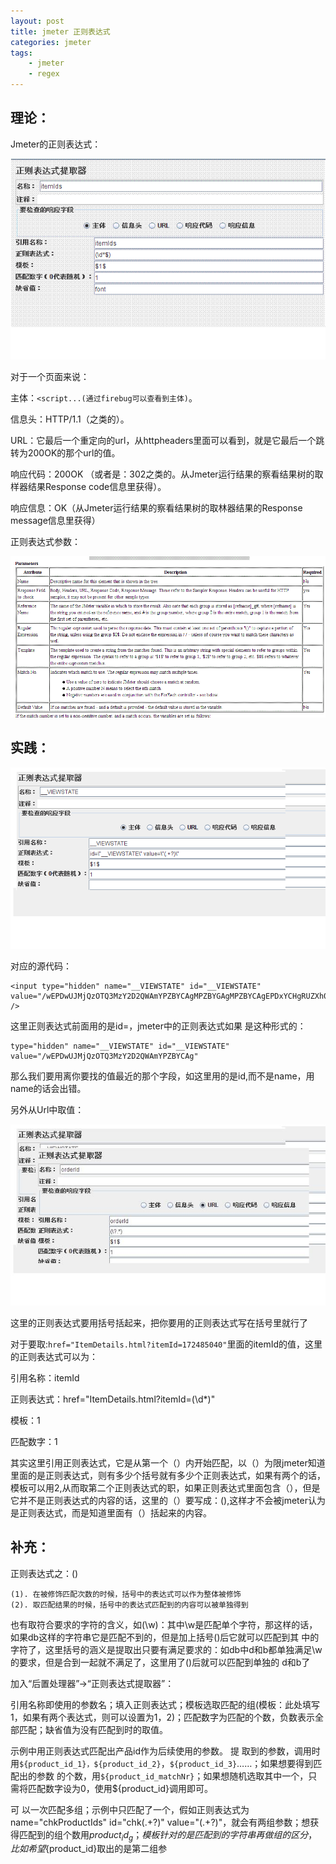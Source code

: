 ```yaml
---
layout: post
title: jmeter 正则表达式
categories: jmeter
tags: 
    - jmeter
    - regex
---
```


## 理论：

Jmeter的正则表达式：

<img src="/media/img/jmeter-regex-1.jpg">

对于一个页面来说：

主体：`<script...(通过firebug可以查看到主体)`。

信息头：HTTP/1.1（之类的）。

URL：它最后一个重定向的url，从httpheaders里面可以看到，就是它最后一个跳转为200OK的那个url的值。

响应代码：200OK  （或者是：302之类的。从Jmeter运行结果的察看结果树的取样器结果Response code信息里获得）。

响应信息：OK（从Jmeter运行结果的察看结果树的取林器结果的Response message信息里获得）

正则表达式参数：

<img src="/media/img/jmeter-regex-2.jpg">

## 实践：

<img src="/media/img/jmeter-regex-3.jpg">

对应的源代码：

    <input type="hidden" name="__VIEWSTATE" id="__VIEWSTATE" value="/wEPDwUJMjQzOTQ3MzY2D2QWAmYPZBYCAgMPZBYGAgMPZBYCAgEPDxYCHgRUZXh0BQc4NjIwLjY4Z" />

这里正则表达式前面用的是id=，jmeter中的正则表达式如果 是这种形式的：

    type="hidden" name="__VIEWSTATE" id="__VIEWSTATE" value="/wEPDwUJMjQzOTQ3MzY2D2QWAmYPZBYCAg"

那么我们要用离你要找的值最近的那个字段，如这里用的是id,而不是name，用name的话会出错。

另外从Url中取值：

<img src="/media/img/jmeter-regex-4.jpg">

这里的正则表达式要用括号括起来，把你要用的正则表达式写在括号里就行了

对于要取:`href="ItemDetails.html?itemId=172485040"`里面的itemId的值，这里的正则表达式可以为：

引用名称：itemId

正则表达式：href="ItemDetails.html\?itemId=(\d*)"

模板：$1$

匹配数字：1

其实这里引用正则表达式，它是从第一个（）内开始匹配，以（）为限jmeter知道里面的是正则表达式，则有多少个括号就有多少个正则表达式，如果有两个的话，模板可以用$2$,从而取第二个正则表达式的职，如果正则表达式里面包含（），但是它并不是正则表达式的内容的话，这里的（）要写成：\(\),这样才不会被jmeter认为是正则表达式，而是知道里面有（）括起来的内容。

## 补充：

正则表达式之：()

    (1). 在被修饰匹配次数的时候，括号中的表达式可以作为整体被修饰
    (2). 取匹配结果的时候，括号中的表达式匹配到的内容可以被单独得到

也有取符合要求的字符的含义，如(\w)：其中\w是匹配单个字符，那这样的话，如果db这样的字符串它是匹配不到的，但是加上括号()后它就可以匹配到其 中的字符了，这里括号的涵义是提取出只要有满足要求的：如db中d和b都单独满足\w的要求，但是合到一起就不满足了，这里用了()后就可以匹配到单独的 d和b了

加入“后置处理器”->“正则表达式提取器”：

引用名称即使用的参数名；填入正则表达式；模板选取匹配的组(模板：此处填写$1$，如果有两个表达式，则可以设置为$1$，$2$)；匹配数字为匹配的个数，负数表示全部匹配；缺省值为没有匹配到时的取值。

示例中用正则表达式匹配出产品id作为后续使用的参数。
 提 取到的参数，调用时用`${product_id_1}，${product_id_2}`，`${product_id_3}`……；如果想要得到匹配出的参数 的个数，用`${product_id_matchNr}`；如果想随机选取其中一个，只需将匹配数字设为0，使用${product_id}调用即可。
 
 可 以一次匹配多组；示例中只匹配了一个，假如正则表达式为name="chkProductIds" id="chk(.+?)" value="(.+?)"，就会有两组参数；想获得匹配到的组个数用${product_id_g}；模板针对的是匹配到的字符串再做组的区分，比如希 望${product_id}取出的是第二组参


